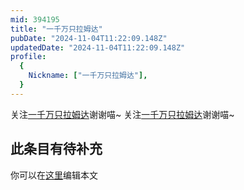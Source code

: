 ```yaml
---
mid: 394195
title: "一千万只拉姆达"
pubDate: "2024-11-04T11:22:09.148Z"
updatedDate: "2024-11-04T11:22:09.148Z"
profile:
  {
    Nickname: ["一千万只拉姆达"],
  }
---
```


关注[一千万只拉姆达](https://space.bilibili.com/394195)谢谢喵~ 关注[一千万只拉姆达](https://space.bilibili.com/394195)谢谢喵~

## 此条目有待补充
你可以在[这里](https://github.com/Yuhanawa/VTuber.ICU-Content/edit/master/v/一千万只拉姆达/index.md)编辑本文
